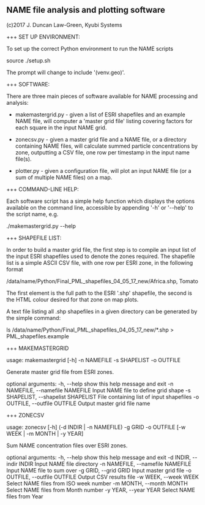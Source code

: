 NAME file analysis and plotting software
----------------------------------------
(c)2017 J. Duncan Law-Green, Kyubi Systems


+++ SET UP ENVIRONMENT:

To set up the correct Python environment to run the NAME scripts

source ./setup.sh

The prompt will change to include '(venv.geo)'.


+++ SOFTWARE:

There are three main pieces of software available for NAME processing and analysis:

* makemastergrid.py - given a list of ESRI shapefiles and an example NAME file, will 
  computer a 'master grid file' listing covering factors for each square in the input NAME grid.

* zonecsv.py - given a master grid file and a NAME file, or a directory containing NAME files, will 
  calculate summed particle concentrations by zone, outputting a CSV file, one row per timestamp in 
  the input name file(s).

* plotter.py - given a configuration file, will plot an input NAME file (or a sum of multiple NAME
  files) on a map.

+++ COMMAND-LINE HELP:

Each software script has a simple help function which displays the options available on the command
line, accessible by appending '-h' or '--help' to the script name, e.g.

./makemastergrid.py --help

+++ SHAPEFILE LIST:

In order to build a master grid file, the first step is to compile an input list of the input ESRI
shapefiles used to denote the zones required. The shapefile list is a simple ASCII CSV file, with 
one row per ESRI zone, in the following format

/data/name/Python/Final_PML_shapefiles_04_05_17_new/Africa.shp, Tomato

The first element is the full path to the ESRI '.shp' shapefile, the second is the HTML colour 
desired for that zone on map plots.

A text file listing all .shp shapefiles in a given directory can be generated by the simple command:

ls /data/name/Python/Final_PML_shapefiles_04_05_17_new/*.shp > PML_shapefiles.example

+++ MAKEMASTERGRID

usage: makemastergrid [-h] -n NAMEFILE -s SHAPELIST -o OUTFILE

Generate master grid file from ESRI zones.

optional arguments:
  -h, --help				show this help message and exit
  -n NAMEFILE, --namefile NAMEFILE  	Input NAME file to define grid shape
  -s SHAPELIST, --shapelist SHAPELIST   File containing list of input shapefiles
  -o OUTFILE, --outfile OUTFILE         Output master grid file name
										

+++ ZONECSV

usage: zonecsv [-h] (-d INDIR | -n NAMEFILE) -g GRID -o OUTFILE
               [-w WEEK | -m MONTH | -y YEAR]

Sum NAME concentration files over ESRI zones.

optional arguments:
-h, --help				show this help message and exit
-d INDIR, --indir INDIR        		Input NAME file directory
-n NAMEFILE, --namefile NAMEFILE        Input NAME file to sum over
-g GRID, --grid GRID  			Input master grid file
-o OUTFILE, --outfile OUTFILE           Output CSV results file
-w WEEK, --week WEEK  			Select NAME files from ISO week number
-m MONTH, --month MONTH                 Select NAME files from Month number
-y YEAR, --year YEAR  			Select NAME files from Year
